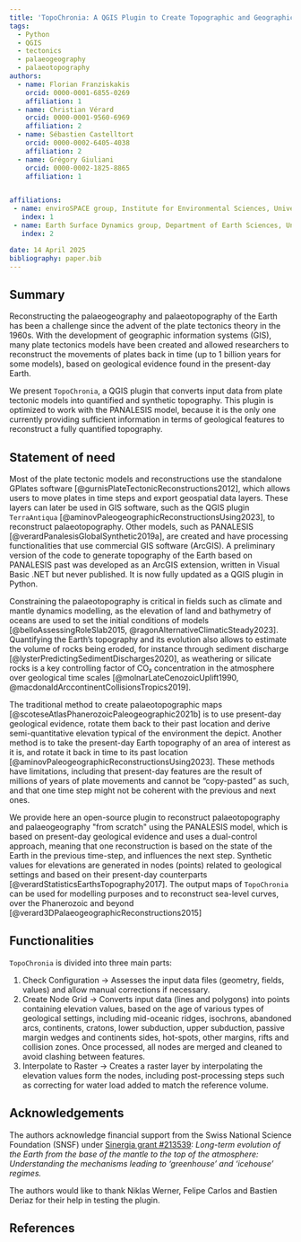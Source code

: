 ```yaml
---
title: 'TopoChronia: A QGIS Plugin to Create Topographic and Geographic Maps of the Earth Geological Past from the PANALESIS Plate Tectonic Model'
tags:
  - Python
  - QGIS
  - tectonics
  - palaeogeography
  - palaeotopography
authors:
  - name: Florian Franziskakis
    orcid: 0000-0001-6855-0269
    affiliation: 1
  - name: Christian Vérard
    orcid: 0000-0001-9560-6969
    affiliation: 2
  - name: Sébastien Castelltort
    orcid: 0000-0002-6405-4038
    affiliation: 2
  - name: Grégory Giuliani
    orcid: 0000-0002-1825-8865
    affiliation: 1


affiliations:
 - name: enviroSPACE group, Institute for Environmental Sciences, University of Geneva
   index: 1
 - name: Earth Surface Dynamics group, Department of Earth Sciences, University of Geneva
   index: 2

date: 14 April 2025
bibliography: paper.bib
---
```


## Summary

Reconstructing the palaeogeography and palaeotopography of the Earth has been a challenge since the advent of the plate 
tectonics theory in the 1960s. With the development of geographic information systems (GIS), many plate tectonics models have 
been created and allowed researchers to reconstruct the movements of plates back in time (up to 1 billion years for 
some models), based on geological evidence found in the present-day Earth.

We present `TopoChronia`, a QGIS plugin that converts input data from plate tectonic models into quantified and synthetic 
topography. This plugin is optimized to work with the PANALESIS model, because it is the only one currently providing 
sufficient information in terms of geological features to reconstruct a fully quantified topography.

## Statement of need

Most of the plate tectonic models and reconstructions use the standalone GPlates software [@gurnisPlateTectonicReconstructions2012],
which allows users to move plates in time steps and export geospatial data layers. These layers can later be used in 
GIS software, such as the QGIS plugin `TerraAntiqua` [@aminovPaleogeographicReconstructionsUsing2023], to reconstruct 
palaeotopography. Other models, such as PANALESIS [@verardPanalesisGlobalSynthetic2019a], are created and have processing functionalities that use commercial 
GIS software (ArcGIS). A preliminary version of the code to generate topography of the Earth based on PANALESIS past was developed 
as an ArcGIS extension, written in Visual Basic .NET but never published. It is now fully updated as a QGIS plugin in 
Python.

Constraining the palaeotopography is critical in fields such as climate and mantle dynamics modelling, as the elevation 
of land and bathymetry of oceans are used to set the initial conditions of models [@belloAssessingRoleSlab2015,
@ragonAlternativeClimaticSteady2023]. 
Quantifying the Earth’s topography and its evolution also allows to estimate the volume of rocks being eroded, for instance 
through sediment discharge [@lysterPredictingSedimentDischarges2020], as weathering or silicate rocks is a key controlling 
factor of CO₂ concentration in the atmosphere over geological time scales [@molnarLateCenozoicUplift1990,
@macdonaldArccontinentCollisionsTropics2019].

The traditional method to create palaeotopographic maps [@scoteseAtlasPhanerozoicPaleogeographic2021b] is to use present-day
geological evidence, rotate them back to their past location and derive semi-quantitative elevation typical of the environment the depict.
Another method is to take the present-day Earth topography of an area of 
interest as it is, and rotate it back in time to its past location [@aminovPaleogeographicReconstructionsUsing2023]. 
These methods have limitations, including that present-day features are the result of millions of years of plate movements and 
cannot be “copy-pasted” as such, and that one time step might not be coherent with the previous and next ones.

We provide here an open-source plugin to reconstruct palaeotopography and palaeogeography "from scratch" using the
PANALESIS model, which is based on present-day geological evidence and uses a dual-control approach, meaning that one
reconstruction is based on the state of the Earth in the previous time-step, and influences the next step. 
Synthetic values for elevations are generated in nodes (points) related to geological settings and based on their 
present-day counterparts [@verardStatisticsEarthsTopography2017]. The output maps of `TopoChronia` can be used for 
modelling purposes and to reconstruct sea-level curves, over the Phanerozoic and beyond [@verard3DPalaeogeographicReconstructions2015]

## Functionalities

`TopoChronia` is divided into three main parts:

1.	Check Configuration → Assesses the input data files (geometry, fields, values) and allow manual corrections if 
necessary.
2.	Create Node Grid → Converts input data (lines and polygons) into points containing elevation values, based on the 
age of various types of geological settings, including mid-oceanic ridges, 
isochrons, abandoned arcs, continents, cratons, lower subduction, upper subduction, passive margin wedges and continents 
sides, hot-spots, other margins, rifts and collision zones. Once processed, all nodes are merged and cleaned to avoid
clashing between features.
3.	Interpolate to Raster → Creates a raster layer by interpolating the elevation values form the nodes, including 
post-processing steps such as correcting for water load added to match the reference volume.


## Acknowledgements

The authors acknowledge financial support from the Swiss National Science Foundation (SNSF) under 
[Sinergia grant #213539](https://data.snf.ch/grants/grant/213539): _Long-term evolution of the Earth from the base of the mantle to the top of the atmosphere: 
Understanding the mechanisms leading to ‘greenhouse’ and ‘icehouse’ regimes._

The authors would like to thank Niklas Werner, Felipe Carlos and Bastien Deriaz for their help in testing the plugin.

## References